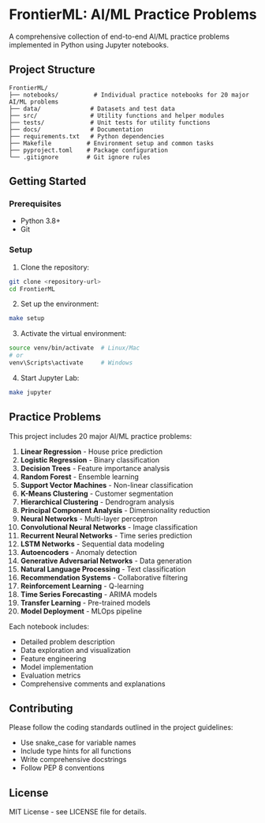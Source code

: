 # FrontierML: AI/ML Practice Problems

A comprehensive collection of end-to-end AI/ML practice problems implemented in Python using Jupyter notebooks.

## Project Structure

```
FrontierML/
├── notebooks/          # Individual practice notebooks for 20 major AI/ML problems
├── data/              # Datasets and test data
├── src/               # Utility functions and helper modules
├── tests/             # Unit tests for utility functions
├── docs/              # Documentation
├── requirements.txt   # Python dependencies
├── Makefile          # Environment setup and common tasks
├── pyproject.toml    # Package configuration
└── .gitignore        # Git ignore rules
```

## Getting Started

### Prerequisites
- Python 3.8+
- Git

### Setup

1. Clone the repository:
```bash
git clone <repository-url>
cd FrontierML
```

2. Set up the environment:
```bash
make setup
```

3. Activate the virtual environment:
```bash
source venv/bin/activate  # Linux/Mac
# or
venv\Scripts\activate     # Windows
```

4. Start Jupyter Lab:
```bash
make jupyter
```

## Practice Problems

This project includes 20 major AI/ML practice problems:

1. **Linear Regression** - House price prediction
2. **Logistic Regression** - Binary classification
3. **Decision Trees** - Feature importance analysis
4. **Random Forest** - Ensemble learning
5. **Support Vector Machines** - Non-linear classification
6. **K-Means Clustering** - Customer segmentation
7. **Hierarchical Clustering** - Dendrogram analysis
8. **Principal Component Analysis** - Dimensionality reduction
9. **Neural Networks** - Multi-layer perceptron
10. **Convolutional Neural Networks** - Image classification
11. **Recurrent Neural Networks** - Time series prediction
12. **LSTM Networks** - Sequential data modeling
13. **Autoencoders** - Anomaly detection
14. **Generative Adversarial Networks** - Data generation
15. **Natural Language Processing** - Text classification
16. **Recommendation Systems** - Collaborative filtering
17. **Reinforcement Learning** - Q-learning
18. **Time Series Forecasting** - ARIMA models
19. **Transfer Learning** - Pre-trained models
20. **Model Deployment** - MLOps pipeline

Each notebook includes:
- Detailed problem description
- Data exploration and visualization
- Feature engineering
- Model implementation
- Evaluation metrics
- Comprehensive comments and explanations

## Contributing

Please follow the coding standards outlined in the project guidelines:
- Use snake_case for variable names
- Include type hints for all functions
- Write comprehensive docstrings
- Follow PEP 8 conventions

## License

MIT License - see LICENSE file for details.
